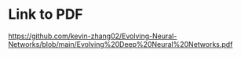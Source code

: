 # Link to PDF

https://github.com/kevin-zhang02/Evolving-Neural-Networks/blob/main/Evolving%20Deep%20Neural%20Networks.pdf
